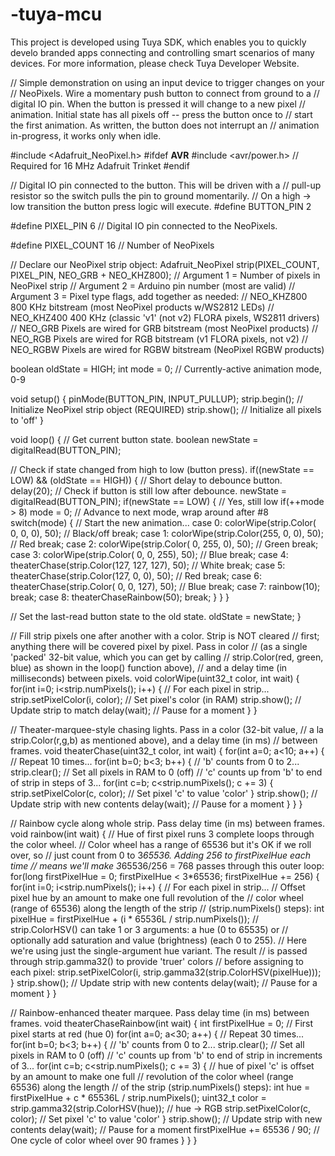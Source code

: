 # -tuya-mcu
This project is developed using Tuya SDK, which enables you to quickly develo branded apps connecting and controlling smart scenarios of many devices.
For more information, please check Tuya Developer Website.

// Simple demonstration on using an input device to trigger changes on your
// NeoPixels. Wire a momentary push button to connect from ground to a
// digital IO pin. When the button is pressed it will change to a new pixel
// animation. Initial state has all pixels off -- press the button once to
// start the first animation. As written, the button does not interrupt an
// animation in-progress, it works only when idle.

#include <Adafruit_NeoPixel.h>
#ifdef __AVR__
 #include <avr/power.h> // Required for 16 MHz Adafruit Trinket
#endif

// Digital IO pin connected to the button. This will be driven with a
// pull-up resistor so the switch pulls the pin to ground momentarily.
// On a high -> low transition the button press logic will execute.
#define BUTTON_PIN   2

#define PIXEL_PIN    6  // Digital IO pin connected to the NeoPixels.

#define PIXEL_COUNT 16  // Number of NeoPixels

// Declare our NeoPixel strip object:
Adafruit_NeoPixel strip(PIXEL_COUNT, PIXEL_PIN, NEO_GRB + NEO_KHZ800);
// Argument 1 = Number of pixels in NeoPixel strip
// Argument 2 = Arduino pin number (most are valid)
// Argument 3 = Pixel type flags, add together as needed:
//   NEO_KHZ800  800 KHz bitstream (most NeoPixel products w/WS2812 LEDs)
//   NEO_KHZ400  400 KHz (classic 'v1' (not v2) FLORA pixels, WS2811 drivers)
//   NEO_GRB     Pixels are wired for GRB bitstream (most NeoPixel products)
//   NEO_RGB     Pixels are wired for RGB bitstream (v1 FLORA pixels, not v2)
//   NEO_RGBW    Pixels are wired for RGBW bitstream (NeoPixel RGBW products)

boolean oldState = HIGH;
int     mode     = 0;    // Currently-active animation mode, 0-9

void setup() {
  pinMode(BUTTON_PIN, INPUT_PULLUP);
  strip.begin(); // Initialize NeoPixel strip object (REQUIRED)
  strip.show();  // Initialize all pixels to 'off'
}

void loop() {
  // Get current button state.
  boolean newState = digitalRead(BUTTON_PIN);

  // Check if state changed from high to low (button press).
  if((newState == LOW) && (oldState == HIGH)) {
    // Short delay to debounce button.
    delay(20);
    // Check if button is still low after debounce.
    newState = digitalRead(BUTTON_PIN);
    if(newState == LOW) {      // Yes, still low
      if(++mode > 8) mode = 0; // Advance to next mode, wrap around after #8
      switch(mode) {           // Start the new animation...
        case 0:
          colorWipe(strip.Color(  0,   0,   0), 50);    // Black/off
          break;
        case 1:
          colorWipe(strip.Color(255,   0,   0), 50);    // Red
          break;
        case 2:
          colorWipe(strip.Color(  0, 255,   0), 50);    // Green
          break;
        case 3:
          colorWipe(strip.Color(  0,   0, 255), 50);    // Blue
          break;
        case 4:
          theaterChase(strip.Color(127, 127, 127), 50); // White
          break;
        case 5:
          theaterChase(strip.Color(127,   0,   0), 50); // Red
          break;
        case 6:
          theaterChase(strip.Color(  0,   0, 127), 50); // Blue
          break;
        case 7:
          rainbow(10);
          break;
        case 8:
          theaterChaseRainbow(50);
          break;
      }
    }
  }

  // Set the last-read button state to the old state.
  oldState = newState;
}

// Fill strip pixels one after another with a color. Strip is NOT cleared
// first; anything there will be covered pixel by pixel. Pass in color
// (as a single 'packed' 32-bit value, which you can get by calling
// strip.Color(red, green, blue) as shown in the loop() function above),
// and a delay time (in milliseconds) between pixels.
void colorWipe(uint32_t color, int wait) {
  for(int i=0; i<strip.numPixels(); i++) { // For each pixel in strip...
    strip.setPixelColor(i, color);         //  Set pixel's color (in RAM)
    strip.show();                          //  Update strip to match
    delay(wait);                           //  Pause for a moment
  }
}

// Theater-marquee-style chasing lights. Pass in a color (32-bit value,
// a la strip.Color(r,g,b) as mentioned above), and a delay time (in ms)
// between frames.
void theaterChase(uint32_t color, int wait) {
  for(int a=0; a<10; a++) {  // Repeat 10 times...
    for(int b=0; b<3; b++) { //  'b' counts from 0 to 2...
      strip.clear();         //   Set all pixels in RAM to 0 (off)
      // 'c' counts up from 'b' to end of strip in steps of 3...
      for(int c=b; c<strip.numPixels(); c += 3) {
        strip.setPixelColor(c, color); // Set pixel 'c' to value 'color'
      }
      strip.show(); // Update strip with new contents
      delay(wait);  // Pause for a moment
    }
  }
}

// Rainbow cycle along whole strip. Pass delay time (in ms) between frames.
void rainbow(int wait) {
  // Hue of first pixel runs 3 complete loops through the color wheel.
  // Color wheel has a range of 65536 but it's OK if we roll over, so
  // just count from 0 to 3*65536. Adding 256 to firstPixelHue each time
  // means we'll make 3*65536/256 = 768 passes through this outer loop:
  for(long firstPixelHue = 0; firstPixelHue < 3*65536; firstPixelHue += 256) {
    for(int i=0; i<strip.numPixels(); i++) { // For each pixel in strip...
      // Offset pixel hue by an amount to make one full revolution of the
      // color wheel (range of 65536) along the length of the strip
      // (strip.numPixels() steps):
      int pixelHue = firstPixelHue + (i * 65536L / strip.numPixels());
      // strip.ColorHSV() can take 1 or 3 arguments: a hue (0 to 65535) or
      // optionally add saturation and value (brightness) (each 0 to 255).
      // Here we're using just the single-argument hue variant. The result
      // is passed through strip.gamma32() to provide 'truer' colors
      // before assigning to each pixel:
      strip.setPixelColor(i, strip.gamma32(strip.ColorHSV(pixelHue)));
    }
    strip.show(); // Update strip with new contents
    delay(wait);  // Pause for a moment
  }
}

// Rainbow-enhanced theater marquee. Pass delay time (in ms) between frames.
void theaterChaseRainbow(int wait) {
  int firstPixelHue = 0;     // First pixel starts at red (hue 0)
  for(int a=0; a<30; a++) {  // Repeat 30 times...
    for(int b=0; b<3; b++) { //  'b' counts from 0 to 2...
      strip.clear();         //   Set all pixels in RAM to 0 (off)
      // 'c' counts up from 'b' to end of strip in increments of 3...
      for(int c=b; c<strip.numPixels(); c += 3) {
        // hue of pixel 'c' is offset by an amount to make one full
        // revolution of the color wheel (range 65536) along the length
        // of the strip (strip.numPixels() steps):
        int      hue   = firstPixelHue + c * 65536L / strip.numPixels();
        uint32_t color = strip.gamma32(strip.ColorHSV(hue)); // hue -> RGB
        strip.setPixelColor(c, color); // Set pixel 'c' to value 'color'
      }
      strip.show();                // Update strip with new contents
      delay(wait);                 // Pause for a moment
      firstPixelHue += 65536 / 90; // One cycle of color wheel over 90 frames
    }
  }
}

